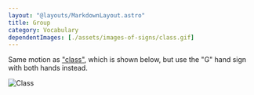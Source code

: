 ```yaml
---
layout: "@layouts/MarkdownLayout.astro"
title: Group
category: Vocabulary
dependentImages: [./assets/images-of-signs/class.gif]
---
```


Same motion as ["class"](./class), which is shown below,
but use the "G" hand sign with both hands instead.

![Class](@signs/class.gif)
